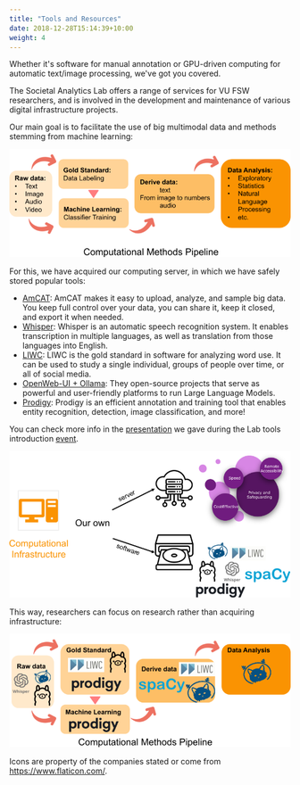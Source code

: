 ```yaml
---
title: "Tools and Resources"
date: 2018-12-28T15:14:39+10:00
weight: 4
---
```


Whether it's software for manual annotation or GPU-driven computing for automatic text/image processing, we've got you covered.
<!--more-->

The Societal Analytics Lab offers a range of services for VU FSW researchers, and is involved in the development and maintenance of various digital infrastructure projects.

Our main goal is to facilitate the use of big multimodal data and methods stemming from machine learning:   

<p align="center">
  <img src="/images/illustrations/CompMethPipeline.png" />
</p>


For this, we have acquired our computing server, in which we have safely stored popular tools: 

* [AmCAT](https://open.amcat.nl/): AmCAT makes it easy to upload, analyze, and sample big data. You keep full control over your data, you can share it, keep it closed, and export it when needed.
* [Whisper](https://openai.com/index/whisper/): Whisper is an automatic speech recognition system. It enables transcription in multiple languages, as well as translation from those languages into English. 
* [LIWC](https://www.liwc.app/): LIWC is the gold standard in software for analyzing word use. It can be used to study a single individual, groups of people over time, or all of social media.
* [OpenWeb-UI + Ollama](https://docs.openwebui.com/): They open-source projects that serve as powerful and user-friendly platforms to run Large Language Models.
* [Prodigy](https://prodi.gy/): Prodigy is an efficient annotation and training tool that enables entity recognition, detection, image classification, and more!

You can check more info in the [presentation](/images/events/LabTool_Online.pdf) we gave during the Lab tools introduction [event](https://societal-analytics.nl/events/20250519_talk/).

<p align="center">
  <img src="/images/illustrations/OurOwn_seso.png" />
</p>

This way, researchers can focus on research rather than acquiring infrastructure:

<p align="center">
  <img src="/images/illustrations/CompMethPipeline_tools.png" />
</p>





Icons are property of the companies stated or come from https://www.flaticon.com/.
